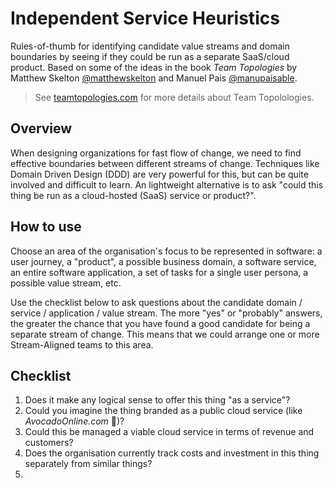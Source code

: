 # Independent Service Heuristics

Rules-of-thumb for identifying candidate value streams and domain boundaries by seeing if they could be run as a separate SaaS/cloud product. Based on some of the ideas in the book _Team Topologies_ by Matthew Skelton [@matthewskelton](https://github.com/matthewskelton) and Manuel Pais [@manupaisable](https://github.com/manupaisable).

> See [teamtopologies.com](https://teamtopologies.com/) for more details about Team Topolologies.

## Overview

When designing organizations for fast flow of change, we need to find effective boundaries between different streams of change. Techniques like Domain Driven Design (DDD) are very powerful for this, but can be quite involved and difficult to learn. An lightweight alternative is to ask "could this thing be run as a cloud-hosted (SaaS) service or product?". 

## How to use

Choose an area of the organisation's focus to be represented in software: a user journey, a "product", a possible business domain, a software service, an entire software application, a set of tasks for a single user persona, a possible value stream, etc.

Use the checklist below to ask questions about the candidate domain / service / application / value stream. The more "yes" or "probably" answers, the greater the chance that you have found a good candidate for being a separate stream of change. This means that we could arrange one or more Stream-Aligned teams to this area.

## Checklist

1. Does it make any logical sense to offer this thing "as a service"?
2. Could you imagine the thing branded as a public cloud service (like _AvocadoOnline.com_ 🥑)?
3. Could this be managed a viable cloud service in terms of revenue and customers?
4. Does the organisation currently track costs and investment in this thing separately from similar things?
5. 